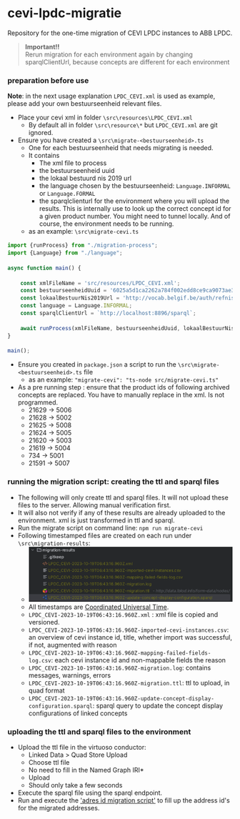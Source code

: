 # cevi-lpdc-migratie

Repository for the one-time migration of CEVI LPDC instances to ABB LPDC.

> **Important!!** \
> Rerun migration for each environment again by changing sparqlClientUrl, because concepts are different for each environment 

### preparation before use

**Note**: in the next usage explanation `LPDC_CEVI.xml` is used as example, please add your own bestuurseenheid relevant files.

- Place your cevi xml in folder `\src\resources\LPDC_CEVI.xml`
  - By default all in folder `\src\resource\*` but `LPDC_CEVI.xml` are git ignored.
- Ensure you have created a `\src\migrate-<bestuurseenheid>.ts`
  - One for each bestuurseenheid that needs migrating is needed.
  - It contains 
    - The xml file to process
    - the bestuurseenheid uuid
    - the lokaal bestuurd nis 2019 url
    - the language chosen by the bestuurseenheid: `Language.INFORMAL` or `Language.FORMAL`
    - the sparqlclienturl for the environment where you will upload the results. This is internally use to look up the correct concept id for a given product number. You might need to tunnel locally. And of course, the environment needs to be running.
  - as an example: `\src\migrate-cevi.ts` 
```typescript
import {runProcess} from "./migration-process";
import {Language} from "./language";

async function main() {

    const xmlFileName = 'src/resources/LPDC_CEVI.xml';
    const bestuurseenheidUuid = '6025a5d1ca2262a784f002edd8ce9ca9073ae3d5ebc6b6b5531f05a29e9250af';
    const lokaalBestuurNis2019Url = 'http://vocab.belgif.be/auth/refnis2019/46024';
    const language = Language.INFORMAL;
    const sparqlClientUrl = `http://localhost:8896/sparql`;

    await runProcess(xmlFileName, bestuurseenheidUuid, lokaalBestuurNis2019Url, language, sparqlClientUrl);
}

main();
```
- Ensure you created in `package.json` a script to run the `\src\migrate-<bestuurseenheid>.ts` file
  - as an example:  `"migrate-cevi": "ts-node src/migrate-cevi.ts"`
- As a pre running step : ensure that the product ids of following archived concepts are replaced. You have to manually replace in the xml. Is not programmed.
  - 21629 -> 5006
  - 21628 -> 5002
  - 21625 -> 5008
  - 21624 -> 5005
  - 21620  -> 5003
  - 21619 -> 5004
  - 734 -> 5001
  - 21591 -> 5007

### running the migration script: creating the ttl and sparql files

- The following will only create ttl and sparql files. It will not upload these files to the server. Allowing manual verification first.
- It will also not verify if any of these results are already uploaded to the environment. xml is just transformed in ttl and sparql.
- Run the migrate script on command line: `npm run migrate-cevi`
- Following timestamped files are created on each run under `\src\migration-results`:
  - ![lpdc-cevi-migration-results.png](images%2Flpdc-cevi-migration-results.png)
  - All timestamps are [Coordinated Universal Time](https://en.wikipedia.org/wiki/Coordinated_Universal_Time).
  - `LPDC_CEVI-2023-10-19T06:43:16.960Z.xml` : xml file is copied and versioned.
  - `LPDC_CEVI-2023-10-19T06:43:16.960Z-imported-cevi-instances.csv`: an overview of cevi instance id, title, whether import was successful, if not, augmented with reason 
  - `LPDC_CEVI-2023-10-19T06:43:16.960Z-mapping-failed-fields-log.csv`: each cevi instance id and non-mappable fields the reason
  - `LPDC_CEVI-2023-10-19T06:43:16.960Z-migration.log`: contains messages, warnings, errors
  - `LPDC_CEVI-2023-10-19T06:43:16.960Z-migration.ttl`: ttl to upload, in quad format
  - `LPDC_CEVI-2023-10-19T06:43:16.960Z-update-concept-display-configuration.sparql`: sparql query to update the concept display configurations of linked concepts

### uploading the ttl and sparql files to the environment

- Upload the ttl file in the virtuoso conductor:
  - Linked Data > Quad Store Upload
  - Choose ttl file
  - No need to fill in the Named Graph IRI*
  - Upload
  - Should only take a few seconds
- Execute the sparql file using the sparql endpoint.
- Run and execute the ['adres id migration script'](https://github.com/lblod/app-lpdc-digitaal-loket/tree/development/migration-scripts/adressen) to fill up the address id's for the migrated addresses.
